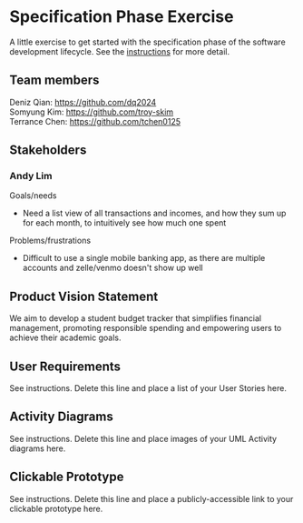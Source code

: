 # Specification Phase Exercise

A little exercise to get started with the specification phase of the software development lifecycle. See the [instructions](instructions.md) for more detail.

## Team members

Deniz Qian: https://github.com/dq2024 \
Somyung Kim: https://github.com/troy-skim \
Terrance Chen: https://github.com/tchen0125

## Stakeholders

### Andy Lim
Goals/needs
- Need a list view of all transactions and incomes, and how they sum up for each month, to intuitively see how much one spent

Problems/frustrations
- Difficult to use a single mobile banking app, as there are multiple accounts and zelle/venmo doesn't show up well

## Product Vision Statement

We aim to develop a student budget tracker that simplifies financial management, promoting responsible spending and empowering users to achieve their academic goals.

## User Requirements

See instructions. Delete this line and place a list of your User Stories here.

## Activity Diagrams

See instructions. Delete this line and place images of your UML Activity diagrams here.

## Clickable Prototype

See instructions. Delete this line and place a publicly-accessible link to your clickable prototype here.
